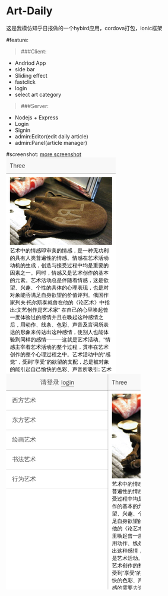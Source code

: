 # Art-Daily
这是我模仿知乎日报做的一个hybird应用，cordova打包，ionic框架

#feature:
>###Client:
- Andriod App
- side bar
- Sliding effect
- fastclick
- login
- select art category

>###Server:
- Nodejs + Express
- Login
- Signin
- admin:Editor(edit daily article)
- admin:Panel(article manager)

#screenshot:
[more screenshot](https://github.com/AbyChan/Art-Daily/tree/master/screenshot)<br/>
![first](https://raw.githubusercontent.com/AbyChan/Art-Daily/master/screenshot/%E7%81%AB%E7%8B%90%E6%88%AA%E5%9B%BE_2015-04-12T11-29-33.952Z.png)<br/>
![second](https://raw.githubusercontent.com/AbyChan/Art-Daily/master/screenshot/%E7%81%AB%E7%8B%90%E6%88%AA%E5%9B%BE_2015-04-12T11-29-58.609Z.png)
